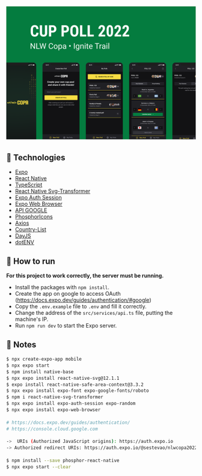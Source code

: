<h1 align="center">
    <img alt="CupPoll2022" title="#copa" src="../.github/Capa.png" width="1200px" />
</h1>

## :rocket: Technologies

- [Expo](https://expo.io/)
- [React Native](https://reactnative.dev/)
- [TypeScript](https://www.typescriptlang.org/)
- [React Native Svg-Transformer](https://github.com/kristerkari/react-native-svg-transformer)
- [Expo Auth Session](https://docs.expo.dev/versions/latest/sdk/auth-session/)
- [Expo Web Browser](https://docs.expo.dev/versions/v46.0.0/sdk/webbrowser/)
- [API GOOGLE](https://console.cloud.google.com)
- [PhosphorIcons](https://phosphoricons.com/)
- [Axios](https://www.npmjs.com/package/axios)
- [Country-List](https://www.npmjs.com/package/country-list)
- [DayJS](https://www.npmjs.com/package/dayjs)
- [dotENV](https://www.npmjs.com/package/dotenv)

## 🚀 How to run

**For this project to work correctly, the server must be running.**

- Install the packages with `npm install`.
- Create the app on google to access OAuth (<https://docs.expo.dev/guides/authentication/#google>)
- Copy the `.env.example` file to `.env` and fill it correctly.
- Change the address of the `src/services/api.ts` file, putting the machine's IP.
- Run `npm run dev` to start the Expo server.

## 📝 Notes

```bash
$ npx create-expo-app mobile
$ npx expo start
$ npm install native-base
$ npx expo install react-native-svg@12.1.1
$ expo install react-native-safe-area-context@3.3.2
$ npx expo install expo-font expo-google-fonts/roboto
$ npm i react-native-svg-transformer
$ npx expo install expo-auth-session expo-random
$ npx expo install expo-web-browser

# https://docs.expo.dev/guides/authentication/
# https://console.cloud.google.com

->  URIs (Authorized JavaScript origins): https://auth.expo.io
-> Authorized redirect URIs: https://auth.expo.io/@sestevao/nlwcopa2022

$ npm install --save phosphor-react-native
$ npx expo start --clear
```
